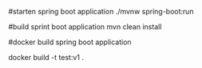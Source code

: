 #starten spring boot application
./mvnw spring-boot:run

#build sprint boot application
mvn clean install

#docker build spring boot application

docker build -t test:v1 .

